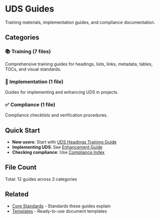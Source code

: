 # UDS Guides

Training materials, implementation guides, and compliance documentation.

## Categories

### 📚 Training (7 files)
Comprehensive training guides for headings, lists, links, metadata, tables, TOCs, and visual standards.

### 🚀 Implementation (1 file)
Guides for implementing and enhancing UDS in projects.

### ✅ Compliance (1 file)
Compliance checklists and verification procedures.

## Quick Start
- **New users**: Start with [UDS Headings Training Guide](training/core-uds-headings-training-guide.md)
- **Implementing UDS**: See [Enhancement Guide](implementation/uds-enhancement-guide.md)
- **Checking compliance**: Use [Compliance Index](compliance/core-uds-compliance-index.md)

## File Count
Total: 12 guides across 3 categories

## Related
- [Core Standards](../core-standards/) - Standards these guides explain
- [Templates](../templates/) - Ready-to-use document templates

